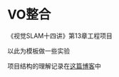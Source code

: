 # VO整合


《视觉SLAM十四讲》第13章工程项目  


以此为模板做一些实验  


项目结构的理解记录在[这篇博客](http://mecha-su.cn/2020/02/23/vision-slam-1/)中

